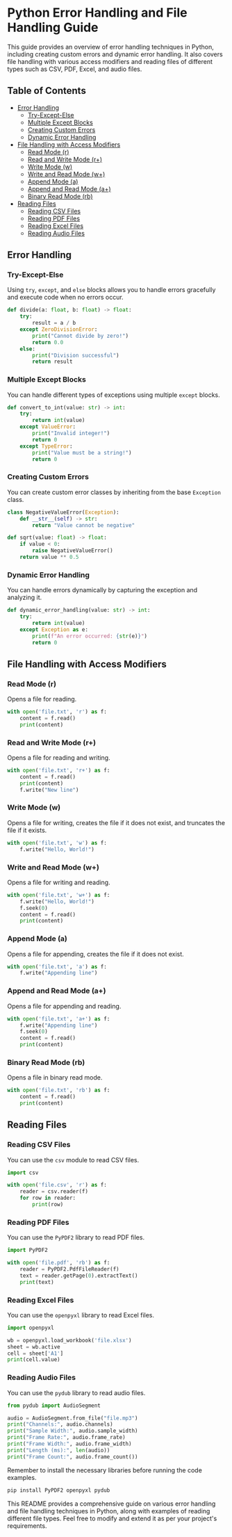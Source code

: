 # Python Error Handling and File Handling Guide

This guide provides an overview of error handling techniques in Python, including creating custom errors and dynamic error handling. It also covers file handling with various access modifiers and reading files of different types such as CSV, PDF, Excel, and audio files.


## Table of Contents

- [Error Handling](#error-handling)
  - [Try-Except-Else](#try-except-else)
  - [Multiple Except Blocks](#multiple-except-blocks)
  - [Creating Custom Errors](#creating-custom-errors)
  - [Dynamic Error Handling](#dynamic-error-handling)
- [File Handling with Access Modifiers](#file-handling-with-access-modifiers)
  - [Read Mode (r)](#read-mode-r)
  - [Read and Write Mode (r+)](#read-and-write-mode-r)
  - [Write Mode (w)](#write-mode-w)
  - [Write and Read Mode (w+)](#write-and-read-mode-w)
  - [Append Mode (a)](#append-mode-a)
  - [Append and Read Mode (a+)](#append-and-read-mode-a)
  - [Binary Read Mode (rb)](#binary-read-mode-rb)
- [Reading Files](#reading-files)
  - [Reading CSV Files](#reading-csv-files)
  - [Reading PDF Files](#reading-pdf-files)
  - [Reading Excel Files](#reading-excel-files)
  - [Reading Audio Files](#reading-audio-files)

## Error Handling

### Try-Except-Else

Using `try`, `except`, and `else` blocks allows you to handle errors gracefully and execute code when no errors occur.

```python
def divide(a: float, b: float) -> float:
    try:
        result = a / b
    except ZeroDivisionError:
        print("Cannot divide by zero!")
        return 0.0
    else:
        print("Division successful")
        return result
```

### Multiple Except Blocks

You can handle different types of exceptions using multiple `except` blocks.

```python
def convert_to_int(value: str) -> int:
    try:
        return int(value)
    except ValueError:
        print("Invalid integer!")
        return 0
    except TypeError:
        print("Value must be a string!")
        return 0
```

### Creating Custom Errors

You can create custom error classes by inheriting from the base `Exception` class.

```python
class NegativeValueError(Exception):
    def __str__(self) -> str:
        return "Value cannot be negative"

def sqrt(value: float) -> float:
    if value < 0:
        raise NegativeValueError()
    return value ** 0.5
```

### Dynamic Error Handling

You can handle errors dynamically by capturing the exception and analyzing it.

```python
def dynamic_error_handling(value: str) -> int:
    try:
        return int(value)
    except Exception as e:
        print(f"An error occurred: {str(e)}")
        return 0
```

## File Handling with Access Modifiers

### Read Mode (r)

Opens a file for reading.

```python
with open('file.txt', 'r') as f:
    content = f.read()
    print(content)
```

### Read and Write Mode (r+)

Opens a file for reading and writing.

```python
with open('file.txt', 'r+') as f:
    content = f.read()
    print(content)
    f.write("New line")
```

### Write Mode (w)

Opens a file for writing, creates the file if it does not exist, and truncates the file if it exists.

```python
with open('file.txt', 'w') as f:
    f.write("Hello, World!")
```

### Write and Read Mode (w+)

Opens a file for writing and reading.

```python
with open('file.txt', 'w+') as f:
    f.write("Hello, World!")
    f.seek(0)
    content = f.read()
    print(content)
```

### Append Mode (a)

Opens a file for appending, creates the file if it does not exist.

```python
with open('file.txt', 'a') as f:
    f.write("Appending line")
```

### Append and Read Mode (a+)

Opens a file for appending and reading.

```python
with open('file.txt', 'a+') as f:
    f.write("Appending line")
    f.seek(0)
    content = f.read()
    print(content)
```

### Binary Read Mode (rb)

Opens a file in binary read mode.

```python
with open('file.txt', 'rb') as f:
    content = f.read()
    print(content)
```

## Reading Files

### Reading CSV Files

You can use the `csv` module to read CSV files.

```python
import csv

with open('file.csv', 'r') as f:
    reader = csv.reader(f)
    for row in reader:
        print(row)
```

### Reading PDF Files

You can use the `PyPDF2` library to read PDF files.

```python
import PyPDF2

with open('file.pdf', 'rb') as f:
    reader = PyPDF2.PdfFileReader(f)
    text = reader.getPage(0).extractText()
    print(text)
```

### Reading Excel Files

You can use the `openpyxl` library to read Excel files.

```python
import openpyxl

wb = openpyxl.load_workbook('file.xlsx')
sheet = wb.active
cell = sheet['A1']
print(cell.value)
```

### Reading Audio Files

You can use the `pydub` library to read audio files.

```python
from pydub import AudioSegment

audio = AudioSegment.from_file("file.mp3")
print("Channels:", audio.channels)
print("Sample Width:", audio.sample_width)
print("Frame Rate:", audio.frame_rate)
print("Frame Width:", audio.frame_width)
print("Length (ms):", len(audio))
print("Frame Count:", audio.frame_count())
```

Remember to install the necessary libraries before running the code examples.

```bash
pip install PyPDF2 openpyxl pydub
```

This README provides a comprehensive guide on various error handling and file handling techniques in Python, along with examples of reading different file types. Feel free to modify and extend it as per your project's requirements.